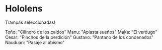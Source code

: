 # Hololens

Trampas seleccionadas!

Toño: "Cilindro de los caidos"
Manu: "Aplasta sueños"
Maka: "El verdugo"
Cesar: "Pinchos de la perdición"
Gustavo: "Pantano de los condenados"
Nauduan: "Pasaje al abismo"
